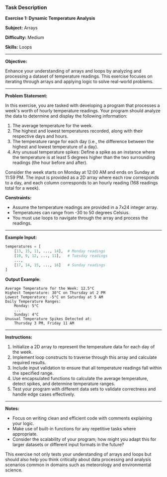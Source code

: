 ### Task Description

**Exercise 1: Dynamic Temperature Analysis**

**Subject:** Arrays

**Difficulty:** Medium

**Skills:** Loops

---

**Objective:**

Enhance your understanding of arrays and loops by analyzing and processing a dataset of temperature readings. This exercise focuses on iterating through arrays and applying logic to solve real-world problems.

---

**Problem Statement:**

In this exercise, you are tasked with developing a program that processes a week's worth of hourly temperature readings. Your program should analyze the data to determine and display the following information:

1. The average temperature for the week.
2. The highest and lowest temperatures recorded, along with their respective days and hours.
3. The temperature range for each day (i.e., the difference between the highest and lowest temperature of a day).
4. Any unusual temperature spikes: Define a spike as an instance where the temperature is at least 5 degrees higher than the two surrounding readings (the hour before and after).

Consider the week starts on Monday at 12:00 AM and ends on Sunday at 11:59 PM. The input is provided as a 2D array where each row corresponds to a day, and each column corresponds to an hourly reading (168 readings total for a week).

**Constraints:**

- Assume the temperature readings are provided in a 7x24 integer array.
- Temperatures can range from -30 to 50 degrees Celsius.
- You must use loops to navigate through the array and process the readings.

---

**Example Input:**

```python
temperatures = [
    [13, 15, 11, ..., 14],  # Monday readings
    [10, 9, 12, ..., 11],   # Tuesday readings
    ...,
    [17, 14, 15, ..., 16]   # Sunday readings
]
```

**Output Example:**

```plaintext
Average Temperature for the Week: 12.5°C
Highest Temperature: 30°C on Thursday at 2 PM
Lowest Temperature: -5°C on Saturday at 5 AM
Daily Temperature Ranges:
    Monday: 5°C
    ...
    Sunday: 4°C
Unusual Temperature Spikes Detected at:
    Thursday 3 PM, Friday 11 AM
```

---

**Instructions:**

1. Initialize a 2D array to represent the temperature data for each day of the week.
2. Implement loop constructs to traverse through this array and calculate required results.
3. Include input validation to ensure that all temperature readings fall within the specified range.
4. Use encapsulated functions to calculate the average temperature, detect spikes, and determine temperature ranges.
5. Test your program with different data sets to validate correctness and handle edge cases effectively.

---

**Notes:**

- Focus on writing clean and efficient code with comments explaining your logic.
- Make use of built-in functions for any repetitive tasks where appropriate.
- Consider the scalability of your program; how might you adapt this for larger datasets or different input formats in the future?

This exercise not only tests your understanding of arrays and loops but should also help you think critically about data processing and analysis scenarios common in domains such as meteorology and environmental science.